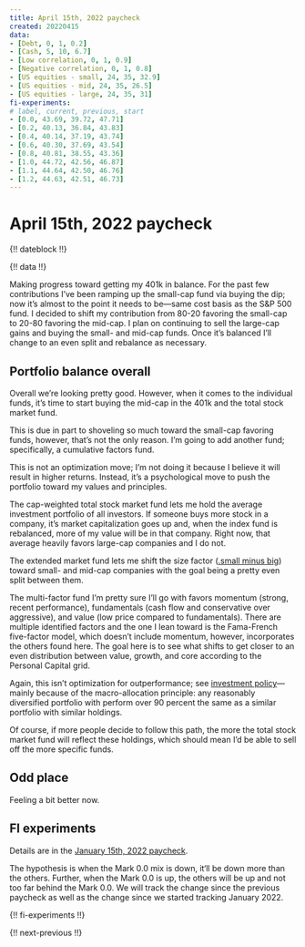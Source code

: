 ```yaml
---
title: April 15th, 2022 paycheck
created: 20220415
data:
- [Debt, 0, 1, 0.2]
- [Cash, 5, 10, 6.7]
- [Low correlation, 0, 1, 0.9]
- [Negative correlation, 0, 1, 0.8]
- [US equities - small, 24, 35, 32.9]
- [US equities - mid, 24, 35, 26.5]
- [US equities - large, 24, 35, 31]
fi-experiments:
# label, current, previous, start
- [0.0, 43.69, 39.72, 47.71]
- [0.2, 40.13, 36.84, 43.83]
- [0.4, 40.14, 37.19, 43.74]
- [0.6, 40.30, 37.69, 43.54]
- [0.8, 40.81, 38.55, 43.36]
- [1.0, 44.72, 42.56, 46.87]
- [1.1, 44.64, 42.50, 46.76]
- [1.2, 44.63, 42.51, 46.73]
---
```


# April 15th, 2022 paycheck

{!! dateblock !!}

{!! data !!}

Making progress toward getting my 401k in balance. For the past few contributions I’ve been ramping up the small-cap fund via buying the dip; now it’s almost to the point it needs to be—same cost basis as the S&P 500 fund. I decided to shift my contribution from 80-20 favoring the small-cap to 20-80 favoring the mid-cap. I plan on continuing to sell the large-cap gains and buying the small- and mid-cap funds. Once it’s balanced I’ll change to an even split and rebalance as necessary.

## Portfolio balance overall 

Overall we’re looking pretty good. However, when it comes to the individual funds, it’s time to start buying the mid-cap in the 401k and the total stock market fund. 

This is due in part to shoveling so much toward the small-cap favoring funds, however, that’s not the only reason. I’m going to add another fund; specifically, a cumulative factors fund.

This is not an optimization move; I’m not doing it because I believe it will result in higher returns. Instead, it’s a psychological move to push the portfolio toward my values and principles.

The cap-weighted total stock market fund lets me hold the average investment portfolio of all investors. If someone buys more stock in a company, it’s market capitalization goes up and, when the index fund is rebalanced, more of my value will be in that company. Right now, that average heavily favors large-cap companies and I do not.

The extended market fund lets me shift the size factor ([.small minus big](SMB)) toward small- and mid-cap companies with the goal being a pretty even split between them. 

The multi-factor fund I’m pretty sure I’ll go with favors momentum (strong, recent performance), fundamentals (cash flow and conservative over aggressive), and value (low price compared to fundamentals). There are multiple identified factors and the one I lean toward is the Fama-French five-factor model, which doesn’t include momentum, however, incorporates the others found here. The goal here is to see what shifts to get closer to an even distribution between value, growth, and core according to the Personal Capital grid.

Again, this isn’t optimization for outperformance; see [investment policy](/finances/investment-policy/)—mainly because of the macro-allocation principle: any reasonably diversified portfolio with perform over 90 percent the same as a similar portfolio with similar holdings.

Of course, if more people decide to follow this path, the more the total stock market fund will reflect these holdings, which should mean I’d be able to sell off the more specific funds.

## Odd place

Feeling a bit better now.

## FI experiments

Details are in the [January 15th, 2022 paycheck](https://joshbruce.com/finances/building-wealth-paycheck-to-paycheck/20220115/#fi-experiments).

The hypothesis is when the Mark 0.0 mix is down, it‘ll be down more than the others. Further, when the Mark 0.0 is up, the others will be up and not too far behind the Mark 0.0. We will track the change since the previous paycheck as well as the change since we started tracking January 2022.

{!! fi-experiments !!}

{!! next-previous !!}
